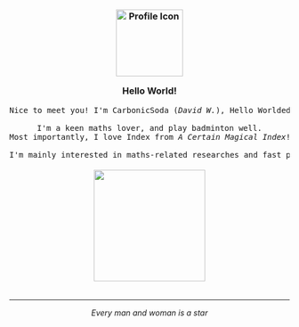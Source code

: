 <h3 align="center">
	<img src="https://avatars.githubusercontent.com/u/156987370" width="120" alt="Profile Icon" />
	<p></p>
	Hello World!
</h3>

<pre align="center">
Nice to meet you! I'm CarbonicSoda (<i>David W.</i>), Hello Worlded 02/08/2008.
	
I'm a keen maths lover, and play badminton well.
Most importantly, I love Index from <i>A Certain Magical Index</i>!
	
I'm mainly interested in maths-related researches and fast prototyping.
</pre>

<h6 align="center">
  <img height=200 src="https://github-readme-stats.vercel.app/api?username=CarbonicSoda&hide=stars,prs,issues,contribs&hide_title=true&hide_rank=true&include_all_commits=true&theme=transparent&hide_border=true&show_icons=true&text_bold=false&disable_animations=true&card_width=270px" />
</h6>

---

<p align="center"><i>Every man and woman is a star</i></p>
